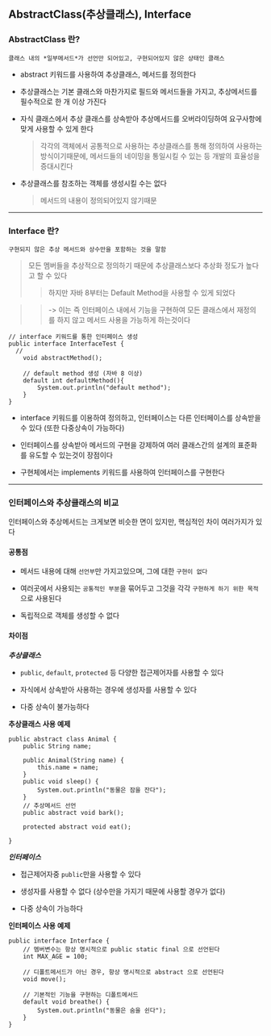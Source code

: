 ## AbstractClass(추상클래스), Interface

### AbstractClass 란?

```
클래스 내의 *일부메서드*가 선언만 되어있고, 구현되어있지 않은 상태인 클래스
```

- abstract 키워드를 사용하여 추상클래스, 메서드를 정의한다

- 추상클래스는 기본 클래스와 마찬가지로 필드와 메서드들을 가지고, 추상메서드를 필수적으로 한 개 이상 가진다

- 자식 클래스에서 추상 클래스를 상속받아 추상메서드를 오버라이딩하여 요구사항에 맞게 사용할 수 있게 한다
  > 각각의 객체에서 공통적으로 사용하는 추상클래스를 통해 정의하여 사용하는 방식이기때문에, 메서드들의 네이밍을 통일시킬 수 있는 등 개발의 효율성을 증대시킨다
- 추상클래스를 참조하는 객체를 생성시킬 수는 없다
  > 메서드의 내용이 정의되어있지 않기때문

---

### Interface 란?

```
구현되지 않은 추상 메서드와 상수만을 포함하는 것을 말함
```

> 모든 멤버들을 추상적으로 정의하기 때문에 추상클래스보다 추상화 정도가 높다고 할 수 있다
>
> > 하지만 자바 8부터는 Default Method을 사용할 수 있게 되었다

> > -> 이는 즉 인터페이스 내에서 기능을 구현하여 모든 클래스에서 재정의를 하지 않고 메서드 사용을 가능하게 하는것이다

```
// interface 키워드를 통한 인터페이스 생성
public interface InterfaceTest {
  //
    void abstractMethod();

	// default method 생성 (자바 8 이상)
    default int defaultMethod(){
    	System.out.println("default method");
    }
}
```

- interface 키워드를 이용하여 정의하고, 인터페이스는 다른 인터페이스를 상속받을 수 있다 (또한 다중상속이 가능하다)

- 인터페이스를 상속받아 메서드의 구현을 강제하여 여러 클래스간의 설계의 표준화를 유도할 수 있는것이 장점이다

- 구현체에서는 implements 키워드를 사용하여 인터페이스를 구현한다

---

### 인터페이스와 추상클래스의 비교

인터페이스와 추상메서드는 크게보면 비슷한 면이 있지만, 핵심적인 차이 여러가지가 있다

#### 공통점

- 메서드 내용에 대해 `선언부`만 가지고있으며, 그에 대한 `구현이 없다`

- 여러곳에서 사용되는 `공통적인 부분`을 묶어두고 그것을 각각 `구현하게 하기 위한 목적`으로 사용된다

- 독립적으로 객체를 생성할 수 없다

#### 차이점

**_추상클래스_**

- `public`, `default`, `protected` 등 다양한 접근제어자를 사용할 수 있다

- 자식에서 상속받아 사용하는 경우에 생성자를 사용할 수 있다

- 다중 상속이 불가능하다

**추상클래스 사용 예제**

```
public abstract class Animal {
    public String name;

    public Animal(String name) {
        this.name = name;
    }
    public void sleep() {
        System.out.println("동물은 잠을 잔다");
    }
    // 추상메서드 선언
    public abstract void bark();

    protected abstract void eat();

}
```

**_인터페이스_**

- 접근제어자중 `public`만을 사용할 수 있다

- 생성자를 사용할 수 없다 (상수만을 가지기 때문에 사용할 경우가 없다)

- 다중 상속이 가능하다

**인터페이스 사용 예제**

```
public interface Interface {
    // 멤버변수는 항상 명시적으로 public static final 으로 선언된다
    int MAX_AGE = 100;

    // 디폴트메서드가 아닌 경우, 항상 명시적으로 abstract 으로 선언된다
    void move();

    // 기본적인 기능을 구현하는 디폴트메서드
    default void breathe() {
        System.out.println("동물은 숨을 쉰다");
    }
}
```
